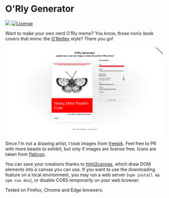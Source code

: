 # O'Rly Generator

![](https://badgen.net/badge/version/1.1/blue)
[![License](https://img.shields.io/github/license/ArthurBeaulieu/ORlyGenerator.svg)](https://github.com/ArthurBeaulieu/ORlyGenerator/blob/master/LICENSE.md)

Want to make your own nerd O'Rly meme? You know, those ironic book covers that mimic the [O'Reilley](https://www.oreilly.com/) style? 
There you go!

<p>
  <img src="/img/screenshots/demo.png" width="960" alt="orly-generator-screenshot"/>
</p>

Since I'm not a drawing artist, I took images from  [freepik](https://www.freepik.com/). Feel free to PR with more beasts to exhibit, but only if images are license free. Icons are taken from [flaticon](https://www.flaticon.com/).

You can save your creations thanks to [html2canvas](https://html2canvas.hertzen.com/), which draw DOM elements into a canvas you can use. If you want to use the downloading feature on a local environment, you may run a web server (`npm install && npm run dev`), or disable CORS temporarlly on your web browser.

Tested on Firefox, Chrome and Edge browsers.
